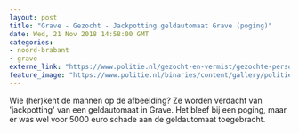 ```yaml
---
layout: post
title: "Grave - Gezocht - Jackpotting geldautomaat Grave (poging)"
date: Wed, 21 Nov 2018 14:58:00 GMT
categories: 
- noord-brabant 
- grave 
externe_link: "https://www.politie.nl/gezocht-en-vermist/gezochte-personen/2018/november/09-jackpotting-geldautomaat-grave.html"
feature_image: "https://www.politie.nl/binaries/content/gallery/politie/gezocht/verdachten/2018/november/09-ob/grave-jackpotting-bvh2018162930.jpg"
---
```


Wie (her)kent de mannen op de afbeelding? Ze worden verdacht van 'jackpotting' van een geldautomaat in Grave. Het bleef bij een poging, maar er was wel voor 5000 euro schade aan de geldautomaat toegebracht.
